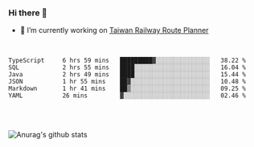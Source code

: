 ### Hi there 👋

- 🔭 I’m currently working on [Taiwan Railway Route Planner](https://github.com/Taiwan-Railway-Route-Planner)

<br/>

<!--START_SECTION:waka-->

```text
TypeScript     6 hrs 59 mins   █████████▓░░░░░░░░░░░░░░░   38.22 %
SQL            2 hrs 55 mins   ████░░░░░░░░░░░░░░░░░░░░░   16.04 %
Java           2 hrs 49 mins   ████░░░░░░░░░░░░░░░░░░░░░   15.44 %
JSON           1 hr 55 mins    ██▓░░░░░░░░░░░░░░░░░░░░░░   10.48 %
Markdown       1 hr 41 mins    ██▒░░░░░░░░░░░░░░░░░░░░░░   09.25 %
YAML           26 mins         ▓░░░░░░░░░░░░░░░░░░░░░░░░   02.46 %
```

<!--END_SECTION:waka-->

<br/>
<br/>

![Anurag's github stats](https://github-readme-stats.vercel.app/api?username=DepickereSven&show_icons=true&theme=tokyonight)



<!--
**DepickereSven/DepickereSven** is a ✨ _special_ ✨ repository because its `README.md` (this file) appears on your GitHub profile.

Here are some ideas to get you started:

- 🔭 I’m currently working on ...
- 🌱 I’m currently learning ...
- 👯 I’m looking to collaborate on ...
- 🤔 I’m looking for help with ...
- 💬 Ask me about ...
- 📫 How to reach me: ...
- 😄 Pronouns: ...
- ⚡ Fun fact: ...
-->
